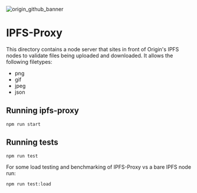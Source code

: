 ![origin_github_banner](https://user-images.githubusercontent.com/673455/37314301-f8db9a90-2618-11e8-8fee-b44f38febf38.png)

# IPFS-Proxy

This directory contains a node server that sites in front of Origin's IPFS nodes to validate files being uploaded and downloaded. It allows the following filetypes:

- png
- gif
- jpeg
- json

## Running ipfs-proxy

`npm run start`

## Running tests

`npm run test`

For some load testing and benchmarking of IPFS-Proxy vs a bare IPFS node run:

`npm run test:load`
